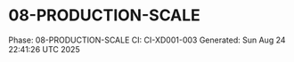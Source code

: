 # 08-PRODUCTION-SCALE
Phase: 08-PRODUCTION-SCALE
CI: CI-XD001-003
Generated: Sun Aug 24 22:41:26 UTC 2025
